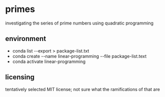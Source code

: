 # primes
investigating the series of prime numbers using quadratic programming

## environment
* conda list --export > package-list.txt
* conda create --name linear-programming --file package-list.text
* conda activate linear-programming

## licensing
tentatively selected MIT license; not sure what the ramifications of that are
